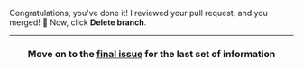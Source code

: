 Congratulations, you've done it! I reviewed your pull request, and you merged! :tada: Now, click **Delete branch**.

<hr>
<h3 align="center">Move on to the <a href="{{ url }}">final issue</a> for the last set of information</h3>
